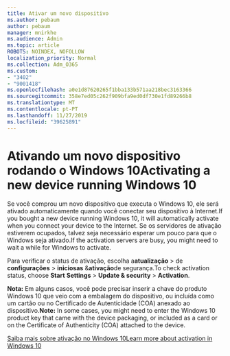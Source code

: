 ```yaml
---
title: Ativar um novo dispositivo
ms.author: pebaum
author: pebaum
manager: mnirkhe
ms.audience: Admin
ms.topic: article
ROBOTS: NOINDEX, NOFOLLOW
localization_priority: Normal
ms.collection: Adm_O365
ms.custom:
- "3402"
- "9001418"
ms.openlocfilehash: a0e1d87620265f1bba133b571aa218bec3163366
ms.sourcegitcommit: 358e7ed05c262f909bfa9ed0df730e1fd89266b8
ms.translationtype: MT
ms.contentlocale: pt-PT
ms.lasthandoff: 11/27/2019
ms.locfileid: "39625891"
---
```

# <a name="activating-a-new-device-running-windows-10"></a><span data-ttu-id="8396f-102">Ativando um novo dispositivo rodando o Windows 10</span><span class="sxs-lookup"><span data-stu-id="8396f-102">Activating a new device running Windows 10</span></span>

<span data-ttu-id="8396f-103">Se você comprou um novo dispositivo que executa o Windows 10, ele será ativado automaticamente quando você conectar seu dispositivo à Internet.</span><span class="sxs-lookup"><span data-stu-id="8396f-103">If you bought a new device running Windows 10, it will automatically activate when you connect your device to the Internet.</span></span> <span data-ttu-id="8396f-104">Se os servidores de ativação estiverem ocupados, talvez seja necessário esperar um pouco para que o Windows seja ativado.</span><span class="sxs-lookup"><span data-stu-id="8396f-104">If the activation servers are busy, you might need to wait a while for Windows to activate.</span></span>

<span data-ttu-id="8396f-105">Para verificar o status de ativação, escolha a**atualização** > de **configurações** >  **iniciosas** &**ativação**de segurança.</span><span class="sxs-lookup"><span data-stu-id="8396f-105">To check activation status, choose **Start** **Settings** > **Update & security** > **Activation**.</span></span>

<span data-ttu-id="8396f-106">**Nota:** Em alguns casos, você pode precisar inserir a chave do produto Windows 10 que veio com a embalagem do dispositivo, ou incluída como um cartão ou no Certificado de Autenticidade (COA) anexado ao dispositivo.</span><span class="sxs-lookup"><span data-stu-id="8396f-106">**Note:** In some cases, you might need to enter the Windows 10 product key that came with the device packaging, or included as a card or on the Certificate of Authenticity (COA) attached to the device.</span></span>

[<span data-ttu-id="8396f-107">Saiba mais sobre ativação no Windows 10</span><span class="sxs-lookup"><span data-stu-id="8396f-107">Learn more about activation in Windows 10</span></span>](https://support.microsoft.com/help/12440)